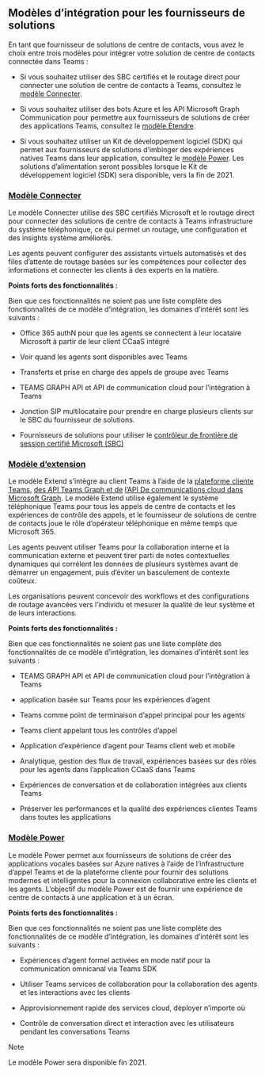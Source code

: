## <a name="integration-models-for-solution-providers"></a>Modèles d’intégration pour les fournisseurs de solutions

<a name="steps"></a>

En tant que fournisseur de solutions de centre de contacts, vous avez le choix entre trois modèles pour intégrer votre solution de centre de contacts connectée dans Teams :

- Si vous souhaitez utiliser des SBC certifiés et le routage direct pour connecter une solution de centre de contacts à Teams, consultez le [modèle Connecter](?tabs=connect#steps).

- Si vous souhaitez utiliser des bots Azure et les API Microsoft Graph Communication pour permettre aux fournisseurs de solutions de créer des applications Teams, consultez le [modèle Étendre](?tabs=extend#steps).

- Si vous souhaitez utiliser un Kit de développement logiciel (SDK) qui permet aux fournisseurs de solutions d’imbinger des expériences natives Teams dans leur application, consultez le [modèle Power](?tabs=power#steps). Les solutions d’alimentation seront possibles lorsque le Kit de développement logiciel (SDK) sera disponible, vers la fin de 2021.

### <a name="the-connect-model"></a>[**Modèle Connecter**](#tab/connect)

Le modèle Connecter utilise des SBC certifiés Microsoft et le routage direct pour connecter des solutions de centre de contacts à Teams infrastructure du système téléphonique, ce qui permet un routage, une configuration et des insights système améliorés.

Les agents peuvent configurer des assistants virtuels automatisés et des files d’attente de routage basées sur les compétences pour collecter des informations et connecter les clients à des experts en la matière.

**Points forts des fonctionnalités :**

Bien que ces fonctionnalités ne soient pas une liste complète des fonctionnalités de ce modèle d’intégration, les domaines d’intérêt sont les suivants :

- Office 365 authN pour que les agents se connectent à leur locataire Microsoft à partir de leur client CCaaS intégré

- Voir quand les agents sont disponibles avec Teams

- Transferts et prise en charge des appels de groupe avec Teams

- TEAMS GRAPH API et API de communication cloud pour l’intégration à Teams

- Jonction SIP multilocataire pour prendre en charge plusieurs clients sur le SBC du fournisseur de solutions.

- Fournisseurs de solutions pour utiliser le [<span class="underline">contrôleur de frontière de session certifié Microsoft (SBC)</span>](../direct-routing-border-controllers.md)

### <a name="the-extend-model"></a>[**Modèle d’extension**](#tab/extend)

Le modèle Extend s’intègre au client Teams à l’aide de la [plateforme cliente Teams](/microsoftteams/platform/overview), [des API Teams Graph et de](/graph/api/resources/teams-api-overview) [l’API De communications cloud dans Microsoft Graph](/graph/api/resources/communications-api-overview). Le modèle Extend utilise également le système téléphonique Teams pour tous les appels de centre de contacts et les expériences de contrôle des appels, et le fournisseur de solutions de centre de contacts joue le rôle d’opérateur téléphonique en même temps que Microsoft 365.

Les agents peuvent utiliser Teams pour la collaboration interne et la communication externe et peuvent tirer parti de notes contextuelles dynamiques qui corrélent les données de plusieurs systèmes avant de démarrer un engagement, puis d’éviter un basculement de contexte coûteux.

Les organisations peuvent concevoir des workflows et des configurations de routage avancées vers l’individu et mesurer la qualité de leur système et de leurs interactions.

**Points forts des fonctionnalités :**

Bien que ces fonctionnalités ne soient pas une liste complète des fonctionnalités de ce modèle d’intégration, les domaines d’intérêt sont les suivants :

- TEAMS GRAPH API et API de communication cloud pour l’intégration à Teams

- application basée sur Teams pour les expériences d’agent

- Teams comme point de terminaison d’appel principal pour les agents

- Teams client appelant tous les contrôles d’appel

- Application d’expérience d’agent pour Teams client web et mobile

- Analytique, gestion des flux de travail, expériences basées sur des rôles pour les agents dans l’application CCaaS dans Teams

- Expériences de conversation et de collaboration intégrées aux clients Teams

- Préserver les performances et la qualité des expériences clientes Teams dans toutes les applications

### <a name="the-power-model"></a>[**Modèle Power**](#tab/power)

Le modèle Power permet aux fournisseurs de solutions de créer des applications vocales basées sur Azure natives à l’aide de l’infrastructure d’appel Teams et de la plateforme cliente pour fournir des solutions modernes et intelligentes pour la connexion collaborative entre les clients et les agents. L’objectif du modèle Power est de fournir une expérience de centre de contacts à une application et à un écran.

**Points forts des fonctionnalités :**

Bien que ces fonctionnalités ne soient pas une liste complète des fonctionnalités de ce modèle d’intégration, les domaines d’intérêt sont les suivants :

- Expériences d’agent formel activées en mode natif pour la communication omnicanal via Teams SDK

- Utiliser Teams services de collaboration pour la collaboration des agents et les interactions avec les clients

- Approvisionnement rapide des services cloud, déployer n’importe où

- Contrôle de conversation direct et interaction avec les utilisateurs pendant les conversations Teams

> [!NOTE]
> Le modèle Power sera disponible fin 2021.
